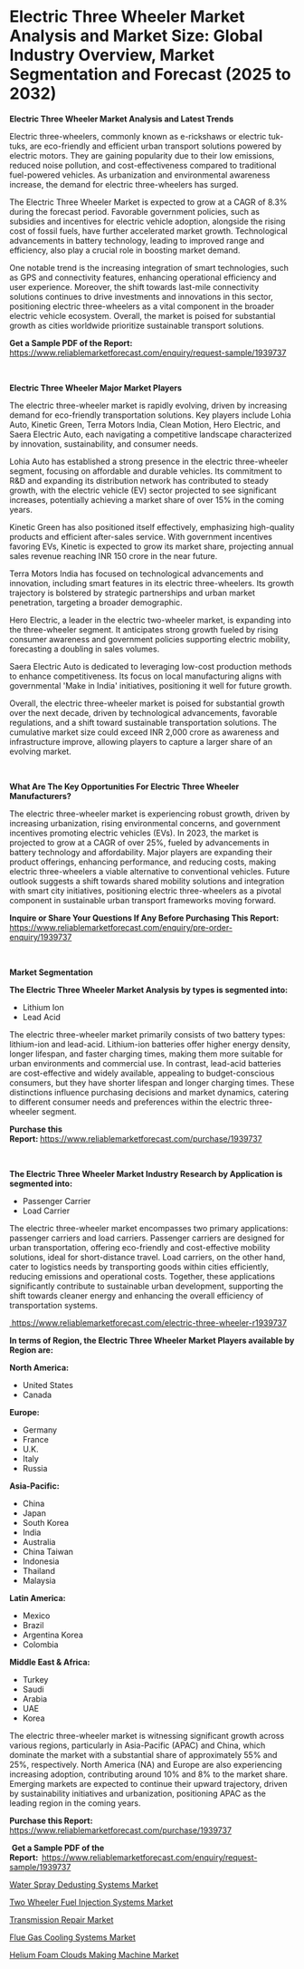 <p><h1>Electric Three Wheeler Market Analysis and Market Size: Global Industry Overview, Market Segmentation and Forecast (2025 to 2032)</h1></p><p><strong>Electric Three Wheeler Market Analysis and Latest Trends</strong></p>
<p><p>Electric three-wheelers, commonly known as e-rickshaws or electric tuk-tuks, are eco-friendly and efficient urban transport solutions powered by electric motors. They are gaining popularity due to their low emissions, reduced noise pollution, and cost-effectiveness compared to traditional fuel-powered vehicles. As urbanization and environmental awareness increase, the demand for electric three-wheelers has surged.</p><p>The Electric Three Wheeler Market is expected to grow at a CAGR of 8.3% during the forecast period. Favorable government policies, such as subsidies and incentives for electric vehicle adoption, alongside the rising cost of fossil fuels, have further accelerated market growth. Technological advancements in battery technology, leading to improved range and efficiency, also play a crucial role in boosting market demand. </p><p>One notable trend is the increasing integration of smart technologies, such as GPS and connectivity features, enhancing operational efficiency and user experience. Moreover, the shift towards last-mile connectivity solutions continues to drive investments and innovations in this sector, positioning electric three-wheelers as a vital component in the broader electric vehicle ecosystem. Overall, the market is poised for substantial growth as cities worldwide prioritize sustainable transport solutions.</p></p>
<p><strong>Get a Sample PDF of the Report:&nbsp;</strong> <a href="https://www.reliablemarketforecast.com/enquiry/request-sample/1939737?utm_campaign=2447&utm_medium=2&utm_source=Github&utm_content=ia&utm_term=30032025&utm_id=electric-three-wheeler">https://www.reliablemarketforecast.com/enquiry/request-sample/1939737</a></p>
<p>&nbsp;</p>
<p><strong>Electric Three Wheeler Major Market Players</strong></p>
<p><p>The electric three-wheeler market is rapidly evolving, driven by increasing demand for eco-friendly transportation solutions. Key players include Lohia Auto, Kinetic Green, Terra Motors India, Clean Motion, Hero Electric, and Saera Electric Auto, each navigating a competitive landscape characterized by innovation, sustainability, and consumer needs.</p><p>Lohia Auto has established a strong presence in the electric three-wheeler segment, focusing on affordable and durable vehicles. Its commitment to R&D and expanding its distribution network has contributed to steady growth, with the electric vehicle (EV) sector projected to see significant increases, potentially achieving a market share of over 15% in the coming years.</p><p>Kinetic Green has also positioned itself effectively, emphasizing high-quality products and efficient after-sales service. With government incentives favoring EVs, Kinetic is expected to grow its market share, projecting annual sales revenue reaching INR 150 crore in the near future.</p><p>Terra Motors India has focused on technological advancements and innovation, including smart features in its electric three-wheelers. Its growth trajectory is bolstered by strategic partnerships and urban market penetration, targeting a broader demographic.</p><p>Hero Electric, a leader in the electric two-wheeler market, is expanding into the three-wheeler segment. It anticipates strong growth fueled by rising consumer awareness and government policies supporting electric mobility, forecasting a doubling in sales volumes.</p><p>Saera Electric Auto is dedicated to leveraging low-cost production methods to enhance competitiveness. Its focus on local manufacturing aligns with governmental 'Make in India' initiatives, positioning it well for future growth.</p><p>Overall, the electric three-wheeler market is poised for substantial growth over the next decade, driven by technological advancements, favorable regulations, and a shift toward sustainable transportation solutions. The cumulative market size could exceed INR 2,000 crore as awareness and infrastructure improve, allowing players to capture a larger share of an evolving market.</p></p>
<p>&nbsp;</p>
<p><strong>What Are The Key Opportunities For Electric Three Wheeler Manufacturers?</strong></p>
<p><p>The electric three-wheeler market is experiencing robust growth, driven by increasing urbanization, rising environmental concerns, and government incentives promoting electric vehicles (EVs). In 2023, the market is projected to grow at a CAGR of over 25%, fueled by advancements in battery technology and affordability. Major players are expanding their product offerings, enhancing performance, and reducing costs, making electric three-wheelers a viable alternative to conventional vehicles. Future outlook suggests a shift towards shared mobility solutions and integration with smart city initiatives, positioning electric three-wheelers as a pivotal component in sustainable urban transport frameworks moving forward.</p></p>
<p><strong>Inquire or Share Your Questions If Any Before Purchasing This Report:</strong> <a href="https://www.reliablemarketforecast.com/enquiry/pre-order-enquiry/1939737?utm_campaign=2447&utm_medium=2&utm_source=Github&utm_content=ia&utm_term=30032025&utm_id=electric-three-wheeler">https://www.reliablemarketforecast.com/enquiry/pre-order-enquiry/1939737</a></p>
<p>&nbsp;</p>
<p><strong>Market Segmentation</strong></p>
<p><strong>The Electric Three Wheeler Market Analysis by types is segmented into:</strong></p>
<p><ul><li>Lithium Ion</li><li>Lead Acid</li></ul></p>
<p><p>The electric three-wheeler market primarily consists of two battery types: lithium-ion and lead-acid. Lithium-ion batteries offer higher energy density, longer lifespan, and faster charging times, making them more suitable for urban environments and commercial use. In contrast, lead-acid batteries are cost-effective and widely available, appealing to budget-conscious consumers, but they have shorter lifespan and longer charging times. These distinctions influence purchasing decisions and market dynamics, catering to different consumer needs and preferences within the electric three-wheeler segment.</p></p>
<p><strong>Purchase this Report:&nbsp;</strong><a href="https://www.reliablemarketforecast.com/purchase/1939737?utm_campaign=2447&utm_medium=2&utm_source=Github&utm_content=ia&utm_term=30032025&utm_id=electric-three-wheeler">https://www.reliablemarketforecast.com/purchase/1939737</a></p>
<p>&nbsp;</p>
<p><strong>The Electric Three Wheeler Market Industry Research by Application is segmented into:</strong></p>
<p><ul><li>Passenger Carrier</li><li>Load Carrier</li></ul></p>
<p><p>The electric three-wheeler market encompasses two primary applications: passenger carriers and load carriers. Passenger carriers are designed for urban transportation, offering eco-friendly and cost-effective mobility solutions, ideal for short-distance travel. Load carriers, on the other hand, cater to logistics needs by transporting goods within cities efficiently, reducing emissions and operational costs. Together, these applications significantly contribute to sustainable urban development, supporting the shift towards cleaner energy and enhancing the overall efficiency of transportation systems.</p></p>
<p><a href="https://www.reliablemarketforecast.com/electric-three-wheeler-r1939737?utm_campaign=2447&utm_medium=2&utm_source=Github&utm_content=ia&utm_term=30032025&utm_id=electric-three-wheeler">&nbsp;https://www.reliablemarketforecast.com/electric-three-wheeler-r1939737</a></p>
<p><strong>In terms of Region, the Electric Three Wheeler Market Players available by Region are:</strong></p>
<p>
    <p> <strong> North America: </strong>
        <ul>
            <li>United States</li>
            <li>Canada</li>
        </ul>
        </p> 
    <p> <strong> Europe: </strong>
        <ul>
            <li>Germany</li>
            <li>France</li>
            <li>U.K.</li>
            <li>Italy</li>
            <li>Russia</li>
        </ul>
        </p> 
    <p> <strong> Asia-Pacific: </strong>
        <ul>
            <li>China</li>
            <li>Japan</li>
            <li>South Korea</li>
            <li>India</li>
            <li>Australia</li>
            <li>China Taiwan</li>
            <li>Indonesia</li>
            <li>Thailand</li>
            <li>Malaysia</li>
        </ul>
        </p> 
    <p> <strong> Latin America: </strong>
        <ul>
            <li>Mexico</li>
            <li>Brazil</li>
            <li>Argentina Korea</li>
            <li>Colombia</li>
        </ul>
        </p> 
    <p> <strong> Middle East & Africa: </strong>
        <ul>
            <li>Turkey</li>
            <li>Saudi</li>
            <li>Arabia</li>
            <li>UAE</li>
            <li>Korea</li>
        </ul>
    </p>
    </p>
<p><p>The electric three-wheeler market is witnessing significant growth across various regions, particularly in Asia-Pacific (APAC) and China, which dominate the market with a substantial share of approximately 55% and 25%, respectively. North America (NA) and Europe are also experiencing increasing adoption, contributing around 10% and 8% to the market share. Emerging markets are expected to continue their upward trajectory, driven by sustainability initiatives and urbanization, positioning APAC as the leading region in the coming years.</p></p>
<p><strong>Purchase this Report: </strong><a href="https://www.reliablemarketforecast.com/purchase/1939737?utm_campaign=2447&utm_medium=2&utm_source=Github&utm_content=ia&utm_term=30032025&utm_id=electric-three-wheeler">https://www.reliablemarketforecast.com/purchase/1939737</a></p>
<p>&nbsp;<strong>Get a Sample PDF of the Report:&nbsp;&nbsp;</strong><a href="https://www.reliablemarketforecast.com/enquiry/request-sample/1939737?utm_campaign=2447&utm_medium=2&utm_source=Github&utm_content=ia&utm_term=30032025&utm_id=electric-three-wheeler">https://www.reliablemarketforecast.com/enquiry/request-sample/1939737</a></p>
<p><strong></strong></p>
<p><p><a href="https://www.linkedin.com/pulse/informative-market-research-report-water-spray-dedusting-y18qf?utm_campaign=2447&utm_medium=2&utm_source=Github&utm_content=ia&utm_term=30032025&utm_id=electric-three-wheeler">Water Spray Dedusting Systems Market</a></p><p><a href="https://github.com/goickpache1m/Market-Research-Report-List-1/blob/main/two-wheeler-fuel-injection-systems-market.md?utm_campaign=2447&utm_medium=2&utm_source=Github&utm_content=ia&utm_term=30032025&utm_id=electric-three-wheeler">Two Wheeler Fuel Injection Systems Market</a></p><p><a href="https://github.com/smarzkathyb6/Market-Research-Report-List-1/blob/main/transmission-repair-market.md?utm_campaign=2447&utm_medium=2&utm_source=Github&utm_content=ia&utm_term=30032025&utm_id=electric-three-wheeler">Transmission Repair Market</a></p><p><a href="https://www.linkedin.com/pulse/rising-flue-gas-cooling-systems-market-key-drivers-103-b8m5f?utm_campaign=2447&utm_medium=2&utm_source=Github&utm_content=ia&utm_term=30032025&utm_id=electric-three-wheeler">Flue Gas Cooling Systems Market</a></p><p><a href="https://www.linkedin.com/pulse/helium-foam-clouds-making-machine-industry-trends-report-analyzing-psxdf?utm_campaign=2447&utm_medium=2&utm_source=Github&utm_content=ia&utm_term=30032025&utm_id=electric-three-wheeler">Helium Foam Clouds Making Machine Market</a></p></p>